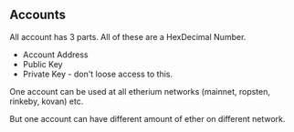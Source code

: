 ## Accounts 

All account has 3 parts. All of these are a HexDecimal Number.

- Account Address 
- Public Key 
- Private Key - don't loose access to this.

One account can be used at all etherium networks (mainnet, ropsten, rinkeby, kovan) etc.

But one account can have different amount of ether on different network.